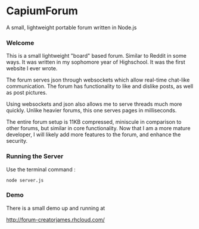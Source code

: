 # CapiumForum
A small, lightweight portable forum written in Node.js


### Welcome
This is a small lightweight "board" based forum. Similar to Reddit in some ways. It was written in my sophomore year of Highschool. It was the first website I ever wrote. 

The forum serves json through websockets which allow real-time chat-like communication. The forum has functionality to like and dislike posts, as well as post pictures. 

Using websockets and json also allows me to serve threads much more quickly. Unlike heavier forums, this one serves pages in milliseconds. 

The entire forum setup is 11KB compressed, miniscule in comparison to other forums, but similar in core functionality. Now that I am a more mature developer, I will likely add more features to the forum, and enhance the security.

### Running the Server

Use the terminal command :

```node server.js ```


### Demo
There is a small demo up and running at 

http://forum-creatorjames.rhcloud.com/
